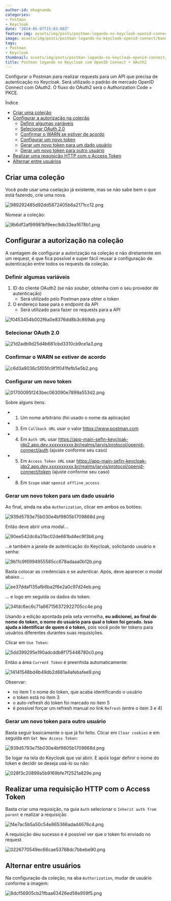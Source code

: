 ```yaml
---
author-id: mhagnumdw
categories:
- Postman
- Keycloak
date: "2024-05-07T15:03:00Z"
feature-img: assets/img/posts/postman-logando-no-keycloak-openid-connect/banner.png
image: assets/img/posts/postman-logando-no-keycloak-openid-connect/banner.png
tags:
- Postman
- Keycloak
thumbnail: assets/img/posts/postman-logando-no-keycloak-openid-connect/banner.png
title: Postman logando no Keycloak com OpenID Connect + OAuth2
---
```


Configurar o Postman para realizar requests para um API que precisa de autenticação no Keycloak. Será utilizado o padrão de mercado OpenID Connect com OAuth2. O fluxo do OAuth2 será o Authorization Code + PKCE.

<!--more-->

Índice

- [Criar uma coleção](#criar-uma-coleção)
- [Configurar a autorização na coleção](#configurar-a-autorização-na-coleção)
  - [Definir algumas variáveis](#definir-algumas-variáveis)
  - [Selecionar OAuth 2.0](#selecionar-oauth-20)
  - [Confirmar o WARN se estiver de acordo](#confirmar-o-warn-se-estiver-de-acordo)
  - [Configurar um novo token](#configurar-um-novo-token)
  - [Gerar um novo token para um dado usuário](#gerar-um-novo-token-para-um-dado-usuário)
  - [Gerar um novo token para outro usuário](#gerar-um-novo-token-para-outro-usuário)
- [Realizar uma requisição HTTP com o Access Token](#realizar-uma-requisição-http-com-o-access-token)
- [Alternar entre usuários](#alternar-entre-usuários)

## Criar uma coleção

Você pode usar uma coelação já existente, mas se não sabe bem o que está fazendo, crie uma nova.

![989292485d92dd5872405b6a2171cc12.png](989292485d92dd5872405b6a2171cc12.png)

Nomear a coleção:

![9b6df2af99981bf9eec9db33ea1678b1.png](9b6df2af99981bf9eec9db33ea1678b1.png)

## Configurar a autorização na coleção

A vantagem de configurar a autorização na coleção e não diretamente em um request, é que fica possível e super fácil reusar a configuração de autenticação entre todos os requests da coleção.

### Definir algumas variáveis

1. ID do cliente OAuth2 (se não souber, obtenha com o seu provedor de autenticação)
	- Será utilizado pelo Postman para obter o token
2. O endereço base para o endpoint da API
	- Será utilizado para fazer os requests para a API

![f0453454b002f6a0e8376dd8b3c869ab.png](f0453454b002f6a0e8376dd8b3c869ab.png)

### Selecionar OAuth 2.0

![21d2adb9d25d4b681cbd3310cb9ce1a3.png](21d2adb9d25d4b681cbd3310cb9ce1a3.png)

### Confirmar o WARN se estiver de acordo

![c6d3a9036c5f05fc9f1f041fefb5e5b2.png](c6d3a9036c5f05fc9f1f041fefb5e5b2.png)

### Configurar um novo token

![01700095f243bec063090e7899a553d2.png](01700095f243bec063090e7899a553d2.png)

Sobre alguns itens:

- 1. Um nome arbitrário (foi usado o nome da aplicação)
- 3. Em `Callback URL` usar o valor <https://www.postman.com>
- 4. Em `Auth URL` usar <https://app-main-sefin-keycloak-idp2.app.dev.xxxxxxxxxx.br/realms/jarvis/protocol/openid-connect/auth> (ajuste conforme seu caso)
- 5. Em `Access Token URL` usar <https://app-main-sefin-keycloak-idp2.app.dev.xxxxxxxxxx.br/realms/jarvis/protocol/openid-connect/token> (ajuste conforme seu caso)
- 8. Em `Scope` usar `openid offline_access`

### Gerar um novo token para um dado usuário

Ao final, ainda na aba `Authorization`, clicar em ambos os botões:

![939d5793e75b030e4bf9805b1709868d.png](939d5793e75b030e4bf9805b1709868d.png)

Então deve abrir uma modal...

![90ee542dc6a31bc02de661bd4ec9f3b6.png](90ee542dc6a31bc02de661bd4ec9f3b6.png)

...e também a janela de autenticação do Keycloak, solicitando usuário e senha:

![9b11c9f6994955585cc678adaaa0b12b.png](9b11c9f6994955585cc678adaaa0b12b.png)

Basta colocar as credenciais e se autenticar. Após, deve aparecer o modal abaixo ...

![ee37ddaf135afb6ba2f6e2a0c97d24eb.png](ee37ddaf135afb6ba2f6e2a0c97d24eb.png)

... e logo em seguida os dados do token:

![34fdc6ec6c71a667156372922705cc4e.png](34fdc6ec6c71a667156372922705cc4e.png)

Usando a edição apontada pela seta vermelha, **eu adicionei, ao final do nome do token, o nome do usuário para qual o token foi gerado. Isso ajuda a identificar de quem é o token,** pois você pode ter tokens para usuários diferentes durantes suas requisições.

Clicar em `Use Token`:

![5dd399295e190adcddb8f175448780c0.png](5dd399295e190adcddb8f175448780c0.png)

Então a área `Current Token` é preenhida automaticamente:

![14141548bd4b49db2d681a4afebafee9.png](14141548bd4b49db2d681a4afebafee9.png)

Observar:
- no item 1 o nome do token, que acaba identificando o usuário
- o token está no item 3
- o auto-refresh do token foi marcado no item 5
- é possível forçar um refresh manual no link `Refresh` (entre o item 3 e 4)

### Gerar um novo token para outro usuário

Basta seguir basicamente o que já foi feito. Clicar em `Clear cookies` e em seguida em `Get New Access Token`:

![939d5793e75b030e4bf9805b1709868d.png](939d5793e75b030e4bf9805b1709868d.png)

Se logar na tela do Keycloak que vai abrir. E após logar definir o nome do token e decidir se deseja usá-lo ou não:

![028f3c20899a5b9169bfe7f2521a829e.png](028f3c20899a5b9169bfe7f2521a829e.png)

## Realizar uma requisição HTTP com o Access Token

Basta criar uma requisição, na guia `Auth` selecionar o `Inherit auth from parent` e realizar a requisição

![f4e7ac5b5a50c54e865366adad4676c4.png](f4e7ac5b5a50c54e865366adad4676c4.png)

A requisição deu sucesso e é possível ver que o token foi enviado no request

![0226770549ec66cae53768dc7bbebe90.png](0226770549ec66cae53768dc7bbebe90.png)

## Alternar entre usuários

Na configuração da coleção, na aba `Authorization`, mudar de usuário conforme a imagem:

![8dcf56905cb21fbaa63426ed58e959f5.png](8dcf56905cb21fbaa63426ed58e959f5.png)
